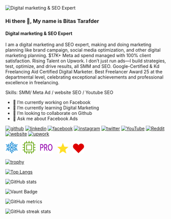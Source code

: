 ![Digital marketing & SEO Expert](https://scontent.fdac185-1.fna.fbcdn.net/v/t39.30808-6/549455359_724771090592286_5926666773818866973_n.jpg?stp=dst-jpg_s960x960_tt6&_nc_cat=101&ccb=1-7&_nc_sid=cc71e4&_nc_ohc=z0VUqw50cXcQ7kNvwFKhYmD&_nc_oc=AdlpsE_PBhfPJP7BP03HTB-V0XDyhAQGcev6JSouvAfZVgUtSMxF8XH7zyCJYwKiioE&_nc_zt=23&_nc_ht=scontent.fdac185-1.fna&_nc_gid=cFseIoKxvZNc3bYL_jiIsg&oh=00_AfZN20uwq02tsJJwb9JF_ajvdw0XWDuU4iOJtMLhd3crfw&oe=68D0D4FF)
### Hi there 👋, My name is Bitas Tarafder
#### Digital marketing & SEO Expert

I am a digital marketing and SEO expert,
making and doing marketing planning like
brand campaign, social media optimization,
and other digital marketing planning. 
$17K+ Meta ad spend managed with 100% client
satisfaction. Rising Talent on Upwork. I don’t just
run ads—I build strategies, test, optimize, and
drive results, all SMM and SEO.
Google-Certified & Kd Freelancing Aid Certified Digital Marketer.
Best Freelancer Award 25 at the departmental
level, celebrating exceptional achievements
and professional excellence in freelancing.



Skills: SMM/ Meta Ad / website SEO / Youtube SEO 

- 🔭 I’m currently working on Facebook 
- 🌱 I’m currently learning Digital Marketing 
- 👯 I’m looking to collaborate on Github 
- 💬 Ask me about Facebook Ads 


[<img src='https://cdn.jsdelivr.net/npm/simple-icons@3.0.1/icons/github.svg' alt='github' height='40'>](https://github.com/tarafderbitas)  [<img src='https://cdn.jsdelivr.net/npm/simple-icons@3.0.1/icons/linkedin.svg' alt='linkedin' height='40'>](https://www.linkedin.com/in/bitas-tarafder-8a3948329/)  [<img src='https://cdn.jsdelivr.net/npm/simple-icons@3.0.1/icons/facebook.svg' alt='facebook' height='40'>](https://www.facebook.com/cretiveworkdbd)  [<img src='https://cdn.jsdelivr.net/npm/simple-icons@3.0.1/icons/instagram.svg' alt='instagram' height='40'>](https://www.instagram.com/@tarafderbitash009/)  [<img src='https://cdn.jsdelivr.net/npm/simple-icons@3.0.1/icons/twitter.svg' alt='twitter' height='40'>](https://twitter.com/@BitashT21940)  [<img src='https://cdn.jsdelivr.net/npm/simple-icons@3.0.1/icons/youtube.svg' alt='YouTube' height='40'>](https://www.youtube.com/channel/@AvijeetTarafder)  [<img src='https://cdn.jsdelivr.net/npm/simple-icons@3.0.1/icons/reddit.svg' alt='Reddit' height='40'>](https://www.reddit.com/user/u/Willing-Crab8434)  [<img src='https://cdn.jsdelivr.net/npm/simple-icons@3.0.1/icons/icloud.svg' alt='website' height='40'>](https://jdnvjn.my.canva.site/portfolio-website-bitas-tarafder)  [<img src='https://cdn.jsdelivr.net/npm/simple-icons@3.0.1/icons/upwork.svg' alt='upwork' height='40'>](https://www.upwork.com/freelancers/bitastarafderfbadsexpert)  

<a href='https://archiveprogram.github.com/'><img src='https://raw.githubusercontent.com/acervenky/animated-github-badges/master/assets/acbadge.gif' width='40' height='40'></a> <a href='https://docs.github.com/en/developers'><img src='https://raw.githubusercontent.com/acervenky/animated-github-badges/master/assets/devbadge.gif' width='40' height='40'></a> <a href='https://github.com/pricing'><img src='https://raw.githubusercontent.com/acervenky/animated-github-badges/master/assets/pro.gif' width='40' height='40'></a> <a href='https://stars.github.com/'><img src='https://raw.githubusercontent.com/acervenky/animated-github-badges/master/assets/starbadge.gif' width='35' height='35'></a> <a href='https://docs.github.com/en/github/supporting-the-open-source-community-with-github-sponsors'><img src='https://raw.githubusercontent.com/acervenky/animated-github-badges/master/assets/sponsorbadge.gif' width='35' height='35'></a> 

[![trophy](https://github-profile-trophy.vercel.app/?username=tarafderbitas)](https://github.com/ryo-ma/github-profile-trophy)

[![Top Langs](https://github-readme-stats.vercel.app/api/top-langs/?username=tarafderbitas)](https://github.com/anuraghazra/github-readme-stats)

![GitHub stats](https://github-readme-stats.vercel.app/api?username=tarafderbitas&show_icons=true&count_private=true)  

![Vaunt Badge](https://api.vaunt.dev/v1/github/entities/tarafderbitas/contributions?format=svg&private=true)  

![GitHub metrics](https://metrics.lecoq.io/tarafderbitas)  

![GitHub streak stats](https://streak-stats.demolab.com/?user=tarafderbitas)  

